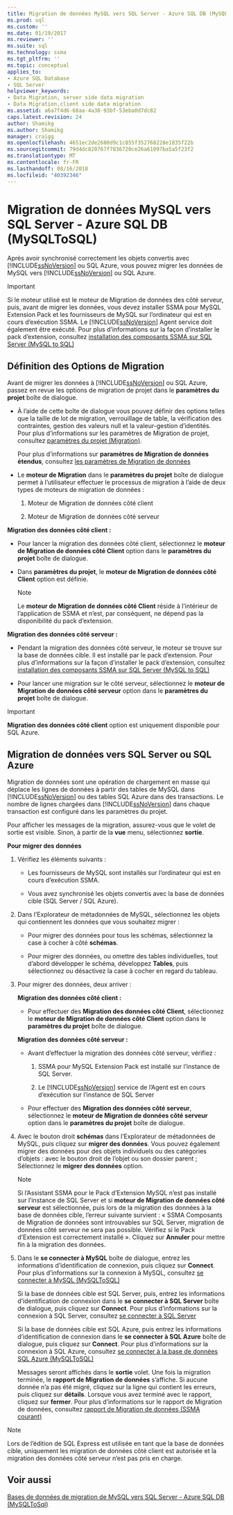 ```yaml
---
title: Migration de données MySQL vers SQL Server - Azure SQL DB (MySQLToSQL) | Microsoft Docs
ms.prod: sql
ms.custom: ''
ms.date: 01/19/2017
ms.reviewer: ''
ms.suite: sql
ms.technology: ssma
ms.tgt_pltfrm: ''
ms.topic: conceptual
applies_to:
- Azure SQL Database
- SQL Server
helpviewer_keywords:
- Data Migration, server side data migration
- Data Migration,client side data migration
ms.assetid: a6a7f4d6-68aa-4a38-93bf-53eba0d7dc82
caps.latest.revision: 24
author: Shamikg
ms.author: Shamikg
manager: craigg
ms.openlocfilehash: 4651ec2de2680d9c1c855f352768228e1835f22b
ms.sourcegitcommit: 79d4dc820767f7836720ce26a61097ba5a5f23f2
ms.translationtype: MT
ms.contentlocale: fr-FR
ms.lasthandoff: 08/16/2018
ms.locfileid: "40392346"
---
```

# <a name="migrating-mysql-data-into-sql-server---azure-sql-db-mysqltosql"></a>Migration de données MySQL vers SQL Server - Azure SQL DB (MySQLToSQL)
Après avoir synchronisé correctement les objets convertis avec [!INCLUDE[ssNoVersion](../../includes/ssnoversion-md.md)] ou SQL Azure, vous pouvez migrer les données de MySQL vers [!INCLUDE[ssNoVersion](../../includes/ssnoversion-md.md)] ou SQL Azure.  
  
> [!IMPORTANT]  
> Si le moteur utilisé est le moteur de Migration de données des côté serveur, puis, avant de migrer les données, vous devez installer SSMA pour MySQL Extension Pack et les fournisseurs de MySQL sur l’ordinateur qui est en cours d’exécution SSMA. Le [!INCLUDE[ssNoVersion](../../includes/ssnoversion-md.md)] Agent service doit également être exécuté. Pour plus d’informations sur la façon d’installer le pack d’extension, consultez [installation des composants SSMA sur SQL Server (MySQL to SQL)](http://msdn.microsoft.com/6772d0c5-258f-4d7b-afb0-b5f810e71af1)  
  
## <a name="setting-migration-options"></a>Définition des Options de Migration  
Avant de migrer les données à [!INCLUDE[ssNoVersion](../../includes/ssnoversion-md.md)] ou SQL Azure, passez en revue les options de migration de projet dans le **paramètres du projet** boîte de dialogue.  
  
-   À l’aide de cette boîte de dialogue vous pouvez définir des options telles que la taille de lot de migration, verrouillage de table, la vérification des contraintes, gestion des valeurs null et la valeur-gestion d’identités. Pour plus d’informations sur les paramètres de Migration de projet, consultez [paramètres du projet (Migration)](http://msdn.microsoft.com/2a3cba9e-cd54-4a8b-b858-8fc4cf2580d9).  
  
    Pour plus d’informations sur **paramètres de Migration de données étendus**, consultez [les paramètres de Migration de données](data-migration-settings-mysqltosql.md)  
  
-   Le **moteur de Migration** dans le **paramètres du projet** boîte de dialogue permet à l’utilisateur effectuer le processus de migration à l’aide de deux types de moteurs de migration de données :  
  
    1.  Moteur de Migration de données côté client  
  
    2.  Moteur de Migration de données côté serveur  
  
**Migration des données côté client :**  
  
-   Pour lancer la migration des données côté client, sélectionnez le **moteur de Migration de données côté Client** option dans le **paramètres du projet** boîte de dialogue.  
  
-   Dans **paramètres du projet**, le **moteur de Migration de données côté Client** option est définie.  
  
    > [!NOTE]  
    > Le **moteur de Migration de données côté Client** réside à l’intérieur de l’application de SSMA et n’est, par conséquent, ne dépend pas la disponibilité du pack d’extension.  
  
**Migration des données côté serveur :**  
  
-   Pendant la migration des données côté serveur, le moteur se trouve sur la base de données cible. Il est installé par le pack d’extension. Pour plus d’informations sur la façon d’installer le pack d’extension, consultez [installation des composants SSMA sur SQL Server (MySQL to SQL)](http://msdn.microsoft.com/6772d0c5-258f-4d7b-afb0-b5f810e71af1)  
  
-   Pour lancer une migration sur le côté serveur, sélectionnez le **moteur de Migration de données côté serveur** option dans le **paramètres du projet** boîte de dialogue.  
  
> [!IMPORTANT]  
> **Migration des données côté client** option est uniquement disponible pour SQL Azure.  
  
## <a name="migrating-data-to-sql-server-or-sql-azure"></a>Migration de données vers SQL Server ou SQL Azure  
Migration de données sont une opération de chargement en masse qui déplace les lignes de données à partir des tables de MySQL dans [!INCLUDE[ssNoVersion](../../includes/ssnoversion-md.md)] ou des tables SQL Azure dans des transactions. Le nombre de lignes chargées dans [!INCLUDE[ssNoVersion](../../includes/ssnoversion-md.md)] dans chaque transaction est configuré dans les paramètres du projet.  
  
Pour afficher les messages de la migration, assurez-vous que le volet de sortie est visible. Sinon, à partir de la **vue** menu, sélectionnez **sortie**.  
  
**Pour migrer des données**  
  
1.  Vérifiez les éléments suivants :  
  
    -   Les fournisseurs de MySQL sont installés sur l’ordinateur qui est en cours d’exécution SSMA.  
  
    -   Vous avez synchronisé les objets convertis avec la base de données cible (SQL Server / SQL Azure).  
  
2.  Dans l’Explorateur de métadonnées de MySQL, sélectionnez les objets qui contiennent les données que vous souhaitez migrer :  
  
    -   Pour migrer des données pour tous les schémas, sélectionnez la case à cocher à côté **schémas**.  
  
    -   Pour migrer des données, ou omettre des tables individuelles, tout d’abord développer le schéma, développez **Tables**, puis sélectionnez ou désactivez la case à cocher en regard du tableau.  
  
3.  Pour migrer des données, deux arriver :  
  
    **Migration des données côté client :**  
  
    -   Pour effectuer des **Migration des données côté Client**, sélectionnez le **moteur de Migration de données côté Client** option dans le **paramètres du projet** boîte de dialogue.  
  
    **Migration des données côté serveur :**  
  
    -   Avant d’effectuer la migration des données côté serveur, vérifiez :  
  
        1.  SSMA pour MySQL Extension Pack est installé sur l’instance de SQL Server.  
  
        2.  Le [!INCLUDE[ssNoVersion](../../includes/ssnoversion-md.md)] service de l’Agent est en cours d’exécution sur l’instance de SQL Server  
  
    -   Pour effectuer des **Migration des données côté serveur**, sélectionnez le **moteur de Migration de données côté serveur** option dans le **paramètres du projet** boîte de dialogue.  
  
4.  Avec le bouton droit **schémas** dans l’Explorateur de métadonnées de MySQL, puis cliquez sur **migrer des données**. Vous pouvez également migrer des données pour des objets individuels ou des catégories d’objets : avec le bouton droit de l’objet ou son dossier parent ; Sélectionnez le **migrer des données** option.  
  
    > [!NOTE]  
    > Si l’Assistant SSMA pour le Pack d’Extension MySQL n’est pas installé sur l’instance de SQL Server et si **moteur de Migration de données côté serveur** est sélectionnée, puis lors de la migration des données à la base de données cible, l’erreur suivante survient : « SSMA Composants de Migration de données sont introuvables sur SQL Server, migration de données côté serveur ne sera pas possible. Vérifiez si le Pack d’Extension est correctement installé ». Cliquez sur **Annuler** pour mettre fin à la migration des données.  
  
5.  Dans le **se connecter à MySQL** boîte de dialogue, entrez les informations d’identification de connexion, puis cliquez sur **Connect**. Pour plus d’informations sur la connexion à MySQL, consultez [se connecter à MySQL &#40;MySQLToSQL&#41;](../../ssma/mysql/connect-to-mysql-mysqltosql.md)  
  
    Si la base de données cible est SQL Server, puis, entrez les informations d’identification de connexion dans le **se connecter à SQL Server** boîte de dialogue, puis cliquez sur **Connect**. Pour plus d’informations sur la connexion à SQL Server, consultez [se connecter à SQL Server](http://msdn.microsoft.com/bb8c4bde-cfc2-4636-92ae-5dd24abe9536)  
  
    Si la base de données cible est SQL Azure, puis entrez les informations d’identification de connexion dans le **se connecter à SQL Azure** boîte de dialogue, puis cliquez sur **Connect**. Pour plus d’informations sur la connexion à SQL Azure, consultez [se connecter à la base de données SQL Azure &#40;MySQLToSQL&#41;](../../ssma/mysql/connect-to-azure-sql-db-mysqltosql.md)  
  
    Messages seront affichés dans le **sortie** volet. Une fois la migration terminée, le **rapport de Migration de données** s’affiche. Si aucune donnée n’a pas été migré, cliquez sur la ligne qui contient les erreurs, puis cliquez sur **détails**. Lorsque vous avez terminé avec le rapport, cliquez sur **fermer**. Pour plus d’informations sur le rapport de Migration de données, consultez [rapport de Migration de données (SSMA courant)](http://msdn.microsoft.com/bbfb9d88-5a98-4980-8d19-c5d78bd0d241)  
  
> [!NOTE]  
> Lors de l’édition de SQL Express est utilisée en tant que la base de données cible, uniquement les migration de données côté client est autorisée et la migration des données côté serveur n’est pas pris en charge.  
  
## <a name="see-also"></a>Voir aussi  
[Bases de données de migration de MySQL vers SQL Server - Azure SQL DB &#40;MySQLToSql&#41;](../../ssma/mysql/migrating-mysql-databases-to-sql-server-azure-sql-db-mysqltosql.md)  
  
